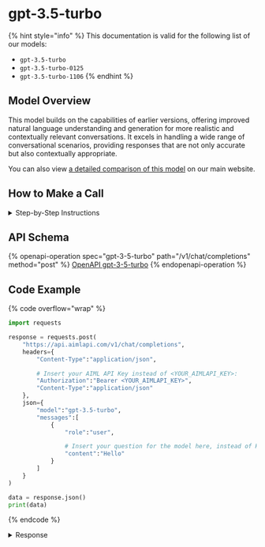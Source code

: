 # gpt-3.5-turbo

{% hint style="info" %}
This documentation is valid for the following list of our models:

* `gpt-3.5-turbo`
* `gpt-3.5-turbo-0125`
* `gpt-3.5-turbo-1106`
{% endhint %}

## Model Overview

This model builds on the capabilities of earlier versions, offering improved natural language understanding and generation for more realistic and contextually relevant conversations. It excels in handling a wide range of conversational scenarios, providing responses that are not only accurate but also contextually appropriate.

You can also view [a detailed comparison of this model](https://aimlapi.com/comparisons/llama-3-vs-chatgpt-3-5-comparison) on our main website.

## How to Make a Call

<details>

<summary>Step-by-Step Instructions</summary>

### :digit\_one:  Setup You Can’t Skip

:black\_small\_square:  [**Create an Account**](https://aimlapi.com/app/sign-up): Visit the AI/ML API website and create an account (if you don’t have one yet).\
:black\_small\_square:  [**Generate an API Key**](https://aimlapi.com/app/keys): After logging in, navigate to your account dashboard and generate your API key. Ensure that key is enabled on UI.

### &#x20;:digit\_two:  Copy the code example

At the bottom of this page, you'll find [a code example](gpt-3.5-turbo.md#code-example) that shows how to structure the request. Choose the code snippet in your preferred programming language and copy it into your development environment.

### :digit\_three:  Modify the code example

:black\_small\_square:  Replace `<YOUR_AIMLAPI_KEY>` with your actual AI/ML API key from your account.\
:black\_small\_square:  Insert your question or request into the `content` field—this is what the model will respond to.

### :digit\_four:  <sup><sub><mark style="background-color:yellow;">(Optional)<mark style="background-color:yellow;"><sub></sup> Adjust other optional parameters if needed

Only `model` and `messages` are required parameters for this model (and we’ve already filled them in for you in the example), but you can include optional parameters if needed to adjust the model’s behavior. Below, you can find the corresponding [API schema](gpt-3.5-turbo.md#api-schema), which lists all available parameters along with notes on how to use them.

### :digit\_five:  Run your modified code

Run your modified code in your development environment. Response time depends on various factors, but for simple prompts it rarely exceeds a few seconds.

{% hint style="success" %}
If you need a more detailed walkthrough for setting up your development environment and making a request step by step — feel free to use our [Quickstart guide](../../../quickstart/setting-up.md).
{% endhint %}

</details>

## API Schema

{% openapi-operation spec="gpt-3-5-turbo" path="/v1/chat/completions" method="post" %}
[OpenAPI gpt-3-5-turbo](https://raw.githubusercontent.com/aimlapi/api-docs/refs/heads/main/docs/api-references/text-models-llm/OpenAI/gpt-3.5-turbo.json)
{% endopenapi-operation %}

## Code Example

{% code overflow="wrap" %}
```python
import requests

response = requests.post(
    "https://api.aimlapi.com/v1/chat/completions",
    headers={
        "Content-Type":"application/json", 

        # Insert your AIML API Key instead of <YOUR_AIMLAPI_KEY>:
        "Authorization":"Bearer <YOUR_AIMLAPI_KEY>",
        "Content-Type":"application/json"
    },
    json={
        "model":"gpt-3.5-turbo",
        "messages":[
            {
                "role":"user",

                # Insert your question for the model here, instead of Hello:
                "content":"Hello"
            }
        ]
    }
)

data = response.json()
print(data)
```
{% endcode %}

<details>

<summary>Response</summary>

{% code overflow="wrap" %}
```json5
{'id': 'chatcmpl-BKKS4Aulz4SaVm81hHo7HMKEcQmtk', 'object': 'chat.completion', 'choices': [{'index': 0, 'finish_reason': 'stop', 'logprobs': None, 'message': {'role': 'assistant', 'content': 'Hello! How can I assist you today?', 'refusal': None, 'annotations': []}}], 'created': 1744184876, 'model': 'gpt-3.5-turbo-0125', 'usage': {'prompt_tokens': 50, 'completion_tokens': 126, 'total_tokens': 176, 'prompt_tokens_details': {'cached_tokens': 0, 'audio_tokens': 0}, 'completion_tokens_details': {'reasoning_tokens': 0, 'audio_tokens': 0, 'accepted_prediction_tokens': 0, 'rejected_prediction_tokens': 0}}, 'system_fingerprint': None}
```
{% endcode %}

</details>
